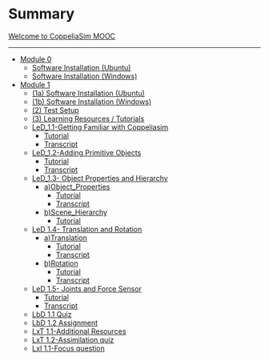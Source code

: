 # Summary

[Welcome to CoppeliaSim MOOC](welcome.md)

---

- [Module 0](Installation.md)
  - [Software Installation (Ubuntu)](software_installation_ubuntu.md)
  - [Software Installation (Windows)](software_installation_windows.md)
- [Module 1](task_0.md)
  - [(1a) Software Installation (Ubuntu)](software_installation_ubuntu.md)
  - [(1b) Software Installation (Windows)](software_installation_windows.md)
  - [(2) Test Setup](test_setup.md)
  - [(3) Learning Resources / Tutorials](tutorials.md)
  - [LeD_1.1-Getting Familiar with Coppeliasim](LeD_1.1_welcome.md)
    - [Tutorial](LeD_1.2_Getting_Familiar.md)
    - [Transcript](LeD_1.2_Getting_Familiar_transcript.md)
  - [LeD_1.2-Adding Primitive Objects](LeD_1.1_welcome.md)
    - [Tutorial](LeD_1.3_Adding_primitive_objects.md)
    - [Transcript](LeD_1.3_Adding_primitive_objects_Transcript.md)
  - [LeD_1.3- Object Properties and Hierarchy](LeD_1.1_welcome.md)
    - [a)Object_Properties](LeD_1.3_welcome.md)
      - [Tutorial](LeD_1.4(a)_Object_properties.md)
      - [Transcript](LeD_1.4(a)_Object_properties_Transcript.md)
    - [b)Scene_Hierarchy](LeD_1.1_welcome.md)
      - [Tutorial](LeD_1.4(b)_Scene_Hierarchy_Transcript.md)
  - [LeD 1.4- Translation and Rotation](Led_1.3_welcome.md)
    - [a)Translation](Led_1.3_welcome.md)
      - [Tutorial](LeD_1.5(a)_Translation.md)
      - [Transcript](LeD_1.5(a)_translation_transcript.md)
    - [b)Rotation](Led_1.3_welcome.md)
      - [Tutorial](LeD_1.5(b)_Rotation.md)
      - [Transcript](LeD_1.5(b)_Rotation_transcript.md)
  - [LeD 1.5- Joints and Force Sensor](Led_1.3_welcome.md)
    - [Tutorial](LeD_1.6_Joints_and_Force_Sensor.md)
    - [Transcript](LeD_1.6_Joints_and_Force_sensor_transcript.md)
  - [LbD 1.1 Quiz](LbD_1.1-Quiz.md)
  - [LbD 1.2 Assignment](LbD_1.2_Assignment.md)
  - [LxT 1.1-Additional Resources](Lxt_1.1-Additional_Resources.md)
  - [LxT 1.2-Assimilation quiz](Lxt_1.2-Assimilation_Quiz.md)
  - [LxI 1.1-Focus question](LxI_1.1-Focus_Question.md)

